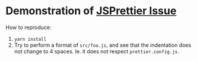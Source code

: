 # Demonstration of [JSPrettier Issue](https://github.com/jonlabelle/SublimeJsPrettier/issues/181)

How to reproduce:

1. `yarn install`
2. Try to perform a format of `src/foo.js`, and see that the indentation does
   not change to 4 spaces. Ie. it does not respect `prettier.config.js`.
